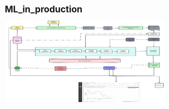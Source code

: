 # ML_in_production
![alt text](https://github.com/himalayaashish/ML_in_production/blob/main/prj.png?raw=true)
